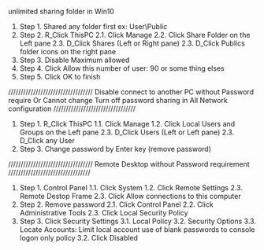 unlimited sharing folder in Win10

1. Step 1. Shared any folder first
ex: User\Public
2. Step 2. R_Click ThisPC
	2.1. Click Manage
	2.2. Click Share Folder on the Left pane
	2.3. D_Click Shares (Left or Right pane)
	2.3. D_Click Publics folder icons on the right pane
3. Step 3. Disable Maximum allowed
4. Step 4. Click Allow this number of user: 90 or some thing elses
5. Step 5. Click OK to finish

//////////////////////////////////
Disable connect to another PC without Password require
Or Cannot change Turn off password sharing in All Network configuration
/////////////////////////////////
1. Step 1. R_Click ThisPC
	1.1. Click Manage
	1.2. Click Local Users and Groups on the Left pane
	2.3. D_Click Users (Left or Left pane)
	2.3. D_Click any User
2. Step 3. Change password by Enter key (remove password) 

//////////////////////////////////
Remote Desktop without Password requirement
/////////////////////////////////
1. Step 1. Control Panel
	1.1. Click System
	1.2. Click Remote Settings
	2.3. Remote Destop Frame
	2.3. Click Allow connections to this computer
2. Step 2. Remove password
	2.1. Click Control Panel 
	2.2. Click Administrative Tools
	2.3. Click Local Security Policy
3. Step 3. Click Security Settings 
	3.1. Local Policy
	3.2. Security Options
	3.3. Locate Accounts: Limit local account use of blank passwords to console logon only policy
	3.2. Click Disabled
